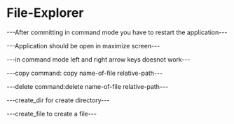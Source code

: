 # File-Explorer

---After committing in command mode you have to restart the application---

---Application should be open in maximize screen---

---in command mode left and right arrow keys doesnot work---

---copy command: copy name-of-file relative-path---

---delete command:delete name-of-file relative-path---

---create_dir for create directory---

---create_file to create a file---

 
